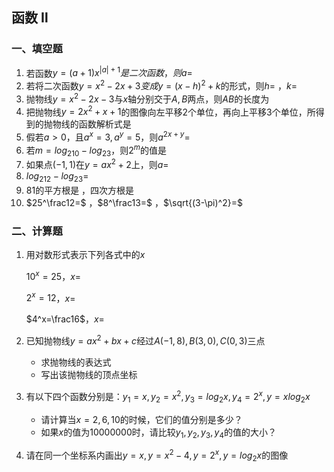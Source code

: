 ## 函数 Ⅱ

### 一、填空题

1. 若函数$y=(a+1)x^{|a|+1}是二次函数，则a=$
2. 若将二次函数$y=x^2-2x+3变成y=(x-h)^2+k$的形式，则$h=$         ，$k=$
3. 抛物线$y=x^2-2x-3$与$x$轴分别交于$A,B$两点，则$AB$的长度为
4. 把抛物线$y=2x^2+x+1$的图像向左平移$2$个单位，再向上平移$3$个单位，所得到的抛物线的函数解析式是
5. 假若$a \gt0$，且$a^x=3,a^y=5$，则$a^{2x+y}=$
6. 若$m=log_210-log_23$，则$2^m$的值是
7. 如果点$(-1,1)$在$y=ax^2+2$上，则$a=$
8. $log_212-log_23=$
9. $81$的平方根是          ，四次方根是
10. $25^\frac12=$          ，$8^\frac13=$             ，$\sqrt{(3-\pi)^2}=$



### 二、计算题

1. 用对数形式表示下列各式中的$x$

   $10^x=25$，$x=$

   $2^x=12$，$x=$

   $4^x=\frac16$，$x=$



2. 已知抛物线$y=ax^2+bx+c$经过$A(-1,8),B(3,0),C(0,3)$三点
   * 求抛物线的表达式
   * 写出该抛物线的顶点坐标











3. 有以下四个函数分别是：$y_1=x,y_2=x^2,y_3=log_2x,y_4=2^x,y=xlog_2x$
   * 请计算当$x=2,6,10$的时候，它们的值分别是多少？
   * 如果$x$的值为10000000时，请比较$y_1,y_2,y_3,y_4$的值的大小？











4. 请在同一个坐标系内画出$y=x,y=x^2-4,y=2^x,y=log_2x$的图像
